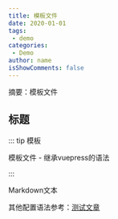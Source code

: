 ```yaml
---
title: 模板文件
date: 2020-01-01
tags:
 - demo
categories:
 - Demo
author: name
isShowComments: false
---
```


摘要：模板文件

<!-- more -->

## 标题

::: tip 模板

模板文件 - 继承vuepress的语法

:::

Markdown文本

其他配置语法参考：[测试文章](https://heyan.site:8003/blogs/2020/test.html)

